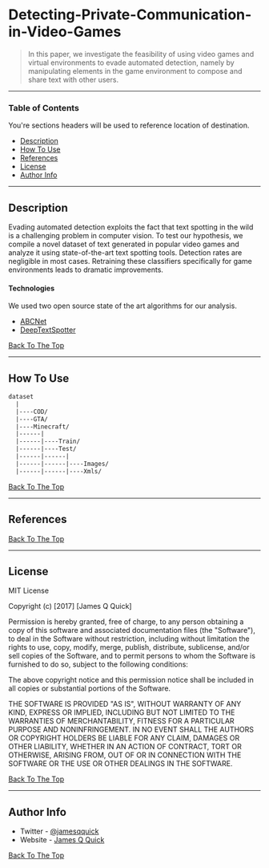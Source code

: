 # Detecting-Private-Communication-in-Video-Games



> In this paper, we investigate the feasibility
of using video games and virtual environments to evade
automated detection, namely by manipulating elements
in the game environment to compose and share text
with other users.

---

### Table of Contents
You're sections headers will be used to reference location of destination.

- [Description](#description)
- [How To Use](#how-to-use)
- [References](#references)
- [License](#license)
- [Author Info](#author-info)

---

## Description

Evading automated detection exploits the fact that
text spotting in the wild is a challenging problem in
computer vision. To test our hypothesis, we compile a
novel dataset of text generated in popular video games
and analyze it using state-of-the-art text spotting tools.
Detection rates are negligible in most cases. Retraining these classifiers specifically for game environments
leads to dramatic improvements.

#### Technologies
We used two open source state of the art algorithms for our analysis.
- [ABCNet](https://github.com/aim-uofa/AdelaiDet/blob/master/configs/BAText/README.md)
- [DeepTextSpotter](https://github.com/MichalBusta/DeepTextSpotter)


[Back To The Top](#read-me-template)

---

## How To Use

```html
dataset
  |
  |----COD/               
  |----GTA/               
  |----Minecraft/               
  |------|
  |------|----Train/            
  |------|----Test/            
  |------|------|
  |------|------|----Images/
  |------|------|----Xmls/
```
[Back To The Top](#read-me-template)

---

## References
[Back To The Top](#read-me-template)

---

## License

MIT License

Copyright (c) [2017] [James Q Quick]

Permission is hereby granted, free of charge, to any person obtaining a copy
of this software and associated documentation files (the "Software"), to deal
in the Software without restriction, including without limitation the rights
to use, copy, modify, merge, publish, distribute, sublicense, and/or sell
copies of the Software, and to permit persons to whom the Software is
furnished to do so, subject to the following conditions:

The above copyright notice and this permission notice shall be included in all
copies or substantial portions of the Software.

THE SOFTWARE IS PROVIDED "AS IS", WITHOUT WARRANTY OF ANY KIND, EXPRESS OR
IMPLIED, INCLUDING BUT NOT LIMITED TO THE WARRANTIES OF MERCHANTABILITY,
FITNESS FOR A PARTICULAR PURPOSE AND NONINFRINGEMENT. IN NO EVENT SHALL THE
AUTHORS OR COPYRIGHT HOLDERS BE LIABLE FOR ANY CLAIM, DAMAGES OR OTHER
LIABILITY, WHETHER IN AN ACTION OF CONTRACT, TORT OR OTHERWISE, ARISING FROM,
OUT OF OR IN CONNECTION WITH THE SOFTWARE OR THE USE OR OTHER DEALINGS IN THE
SOFTWARE.

[Back To The Top](#read-me-template)

---

## Author Info

- Twitter - [@jamesqquick](https://twitter.com/jamesqquick)
- Website - [James Q Quick](https://jamesqquick.com)

[Back To The Top](#read-me-template)
